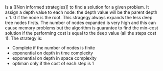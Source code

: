 Is a [[Non informed strategies]] to find a solution for a given problem.
It assign a depth value to each node: the depth value will be the parent depth + 1. 0 if the node is the root.
This stragegy always expands the less deep tree nodes firsts.
The number of nodes expanded is very high and this can cause memory problems but the algorithm is guarantee to find the min-cost solution if the performing cost is equal to the deep value (all the steps cost 1).
The strategy is:
- Complete if the number of nodes is finite
- exponential on depth in time complexity
- exponential on depth in space complexity
- optiman only if the cost of each step is 1